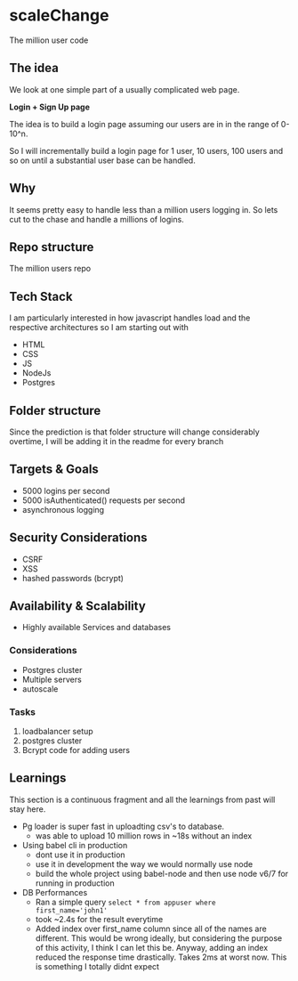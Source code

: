 # scaleChange

The million user code

## The idea

We look at one simple part of a usually complicated web page.

**Login + Sign Up page**

The idea is to build a login page assuming our users are in in the range of 0-10^n.

So I will incrementally build a login page for 1 user, 10 users, 100 users and so on until a substantial user base can be handled.

## Why
It seems pretty easy to handle less than a million users logging in. So lets cut to the chase and handle a millions of logins.


## Repo structure

The million users repo

## Tech Stack

I am particularly interested in how javascript handles load and the respective architectures so I am starting out with
* HTML
* CSS
* JS
* NodeJs
* Postgres

## Folder structure
Since the prediction is that folder structure will change considerably overtime, I will be adding it in the readme for every branch

## Targets & Goals
- 5000 logins per second
- 5000 isAuthenticated() requests per second
- asynchronous logging

## Security Considerations
- CSRF
- XSS
- hashed passwords (bcrypt)

## Availability & Scalability
- Highly available Services and databases
### Considerations
- Postgres cluster
- Multiple servers
- autoscale

### Tasks
1. loadbalancer setup
2. postgres cluster
3. Bcrypt code for adding users

## Learnings
This section is a continuous fragment and all the learnings from past will stay here.

- Pg loader is super fast in uploadting csv's to database.
  - was able to upload 10 million rows in ~18s without an index
- Using babel cli in production
  - dont use it in production
  - use it in development the way we would normally use node
  - build the whole project using babel-node and then use node v6/7 for running in production
- DB Performances
  - Ran a simple query `select * from appuser where first_name='john1'`
  - took ~2.4s for the result everytime
  - Added index over first_name column since all of the names are different. This would be wrong ideally, but considering the purpose of this activity, I think I can let this be. Anyway, adding an index reduced the response time drastically. Takes 2ms at worst now. This is something I totally didnt expect
